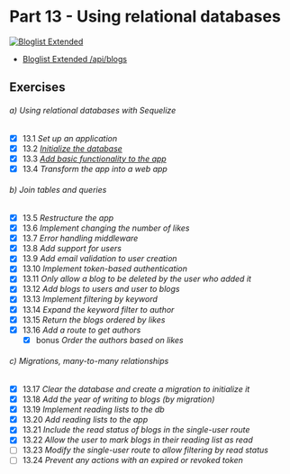 # Part 13 - Using relational databases

[![Bloglist Extended](https://github.com/valolipasto/FullStackOpen/actions/workflows/part-13-bloglist.yml/badge.svg)](https://github.com/valolipasto/FullStackOpen/actions/workflows/part-13-bloglist.yml)

- [Bloglist Extended /api/blogs](https://bloglist-extended.valokoodari.eu/api/blogs)  


## Exercises

###### a) Using relational databases with Sequelize  
- [x] 13.1 _Set up an application_  
- [x] 13.2 _[Initialize the database](commands.sql)_  
- [x] 13.3 _[Add basic functionality to the app](cli.js)_  
- [x] 13.4 _Transform the app into a web app_  

###### b) Join tables and queries  
- [x] 13.5 _Restructure the app_  
- [x] 13.6 _Implement changing the number of likes_  
- [x] 13.7 _Error handling middleware_  
- [x] 13.8 _Add support for users_  
- [x] 13.9 _Add email validation to user creation_  
- [x] 13.10 _Implement token-based authentication_  
- [x] 13.11 _Only allow a blog to be deleted by the user who added it_  
- [x] 13.12 _Add blogs to users and user to blogs_  
- [x] 13.13 _Implement filtering by keyword_  
- [x] 13.14 _Expand the keyword filter to author_  
- [x] 13.15 _Return the blogs ordered by likes_  
- [x] 13.16 _Add a route to get authors_  
  - [x] bonus _Order the authors based on likes_  

###### c) Migrations, many-to-many relationships  
- [x] 13.17 _Clear the database and create a migration to initialize it_  
- [x] 13.18 _Add the year of writing to blogs (by migration)_  
- [x] 13.19 _Implement reading lists to the db_  
- [x] 13.20 _Add reading lists to the app_  
- [x] 13.21 _Include the read status of blogs in the single-user route_  
- [x] 13.22 _Allow the user to mark blogs in their reading list as read_  
- [ ] 13.23 _Modify the single-user route to allow filtering by read status_  
- [ ] 13.24 _Prevent any actions with an expired or revoked token_  

